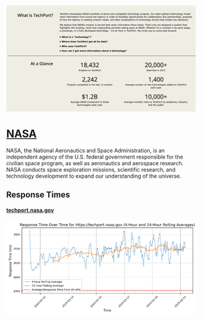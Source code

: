 [![Visit NASA](imagePreview.png)](https://techport.nasa.gov/home)

# [NASA](https://techport.nasa.gov/home)

NASA, the National Aeronautics and Space Administration, is an independent agency of the U.S. federal government responsible for the civilian space program, as well as aeronautics and aerospace research. NASA conducts space exploration missions, scientific research, and technology development to expand our understanding of the universe.

## Response Times

#### [techport.nasa.gov](https://techport.nasa.gov)

![techport.nasa.gov](response-time-charts/74656368706f72742e6e6173612e676f76.png)

